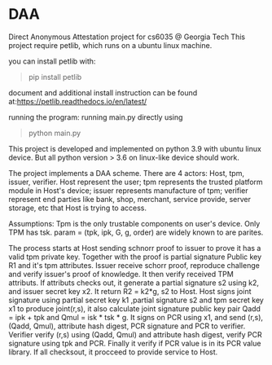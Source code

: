 # DAA
Direct Anonymous Attestation project for cs6035 @ Georgia Tech
This project require petlib, which runs on a ubuntu linux machine.

you can install petlib with:

> pip install petlib

document and additional install instruction can be found at:https://petlib.readthedocs.io/en/latest/

running the program: running main.py directly using
>python main.py

This project is developed and implemented on python 3.9 with ubuntu linux device. But all python version > 3.6 on linux-like device should work.

The project implements a DAA scheme. There are 4 actors:
Host, tpm, issuer, verifier.
Host represent the user; tpm represents the trusted platform module in Host's device; issuer represents manufacture of tpm; verifier represent end parties like bank, shop, merchant, service provide, server storage, etc that Host is trying to access.

Assumptions: Tpm is the only trustable components on user's device. Only TPM has tsk. param = (tpk, ipk, G, g, order) are widely known to are parites.

The process starts at Host sending schnorr proof to issuer to prove it has a valid tpm private key. Together with the proof is partial signature Public key R1 and it's tpm attributes.
Issuer receive schorr proof, reproduce challenge and verify issuer's proof of knowledge. It then verify received TPM attributs. If attributs checks out, it generate a partial signature s2 using k2, and issuer secret key x2. It return R2 = k2*g, s2 to Host.
Host signs joint signature using partial secret key k1 ,partial signature s2 and tpm secret key x1 to produce joint(r,s), it also calculate joint signature public key pair Qadd = ipk + tpk and Qmul = isk * tsk * g. It signs on PCR using x1, and send (r,s), (Qadd, Qmul), attribute hash digest, PCR signature and PCR to verifier.
Verifier verify (r,s) using (Qadd, Qmul) and attribute hash digest, verify PCR signature using tpk and PCR. Finally it verify if PCR value is in its PCR value library. If all checksout, it procceed to provide service to Host.
